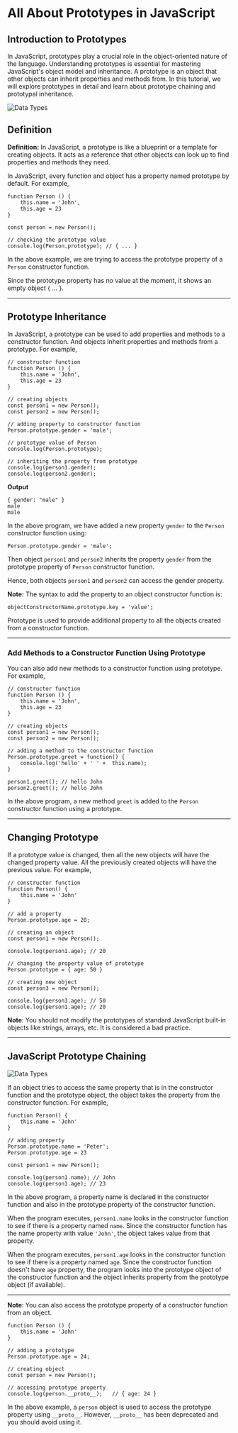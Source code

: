 # All About Prototypes in JavaScript

## Introduction to Prototypes

In JavaScript, prototypes play a crucial role in the object-oriented nature of the language. Understanding prototypes is essential for mastering JavaScript's object model and inheritance. A prototype is an object that other objects can inherit properties and methods from. In this tutorial, we will explore prototypes in detail and learn about prototype chaining and prototypal inheritance.

![Data Types](../Assets/JS/JS_Prototype.gif)
## Definition
**Definition:** In JavaScript, a prototype is like a blueprint or a template for creating objects. It acts as a reference that other objects can look up to find properties and methods they need.

In JavaScript, every function and object has a property named prototype by default. For example,

```
function Person () {
    this.name = 'John',
    this.age = 23
}

const person = new Person();

// checking the prototype value
console.log(Person.prototype); // { ... }
```


In the above example, we are trying to access the prototype property of a `Person` constructor function.

Since the prototype property has no value at the moment, it shows an empty object { ... }.

___

## Prototype Inheritance

In JavaScript, a prototype can be used to add properties and methods to a constructor function. And objects inherit properties and methods from a prototype. For example,

```
// constructor function
function Person () {
    this.name = 'John',
    this.age = 23
}

// creating objects
const person1 = new Person();
const person2 = new Person();

// adding property to constructor function
Person.prototype.gender = 'male';

// prototype value of Person
console.log(Person.prototype);

// inheriting the property from prototype
console.log(person1.gender);
console.log(person2.gender);
```


**Output**

```
{ gender: "male" }
male
male
```

In the above program, we have added a new property `gender` to the `Person` constructor function using:

```
Person.prototype.gender = 'male';
```

Then object `person1` and `person2` inherits the property `gender` from the prototype property of `Person` constructor function.

Hence, both objects `person1` and `person2` can access the gender property.

**Note:** The syntax to add the property to an object constructor function is:

```
objectConstructorName.prototype.key = 'value';
```

Prototype is used to provide additional property to all the objects created from a constructor function.

___

### Add Methods to a Constructor Function Using Prototype

You can also add new methods to a constructor function using prototype. For example,

```
// constructor function
function Person () {
    this.name = 'John',
    this.age = 23
}

// creating objects
const person1 = new Person();
const person2 = new Person();

// adding a method to the constructor function
Person.prototype.greet = function() {
    console.log('hello' + ' ' +  this.name);
}

person1.greet(); // hello John
person2.greet(); // hello John
```


In the above program, a new method `greet` is added to the `Person` constructor function using a prototype.

___

## Changing Prototype

If a prototype value is changed, then all the new objects will have the changed property value. All the previously created objects will have the previous value. For example,

```
// constructor function
function Person() {
    this.name = 'John'
}

// add a property
Person.prototype.age = 20;

// creating an object
const person1 = new Person();

console.log(person1.age); // 20

// changing the property value of prototype
Person.prototype = { age: 50 }

// creating new object
const person3 = new Person();

console.log(person3.age); // 50
console.log(person1.age); // 20
```


**Note**: You should not modify the prototypes of standard JavaScript built-in objects like strings, arrays, etc. It is considered a bad practice.

___

## JavaScript Prototype Chaining

![Data Types](../Assets/JS/proto_chaining.webp)

If an object tries to access the same property that is in the constructor function and the prototype object, the object takes the property from the constructor function. For example,

```
function Person() {
    this.name = 'John'
}

// adding property 
Person.prototype.name = 'Peter';
Person.prototype.age = 23

const person1 = new Person();

console.log(person1.name); // John
console.log(person1.age); // 23
```


In the above program, a property name is declared in the constructor function and also in the prototype property of the constructor function.

When the program executes, `person1.name` looks in the constructor function to see if there is a property named `name`. Since the constructor function has the name property with value `'John'`, the object takes value from that property.

When the program executes, `person1.age` looks in the constructor function to see if there is a property named `age`. Since the constructor function doesn't have `age` property, the program looks into the prototype object of the constructor function and the object inherits property from the prototype object (if available).

___

**Note**: You can also access the prototype property of a constructor function from an object.

```
function Person () {
    this.name = 'John'
}

// adding a prototype
Person.prototype.age = 24;

// creating object
const person = new Person();

// accessing prototype property
console.log(person.__proto__);   // { age: 24 }
```

In the above example, a `person` object is used to access the prototype property using `__proto__`. However, `__proto__` has been deprecated and you should avoid using it.